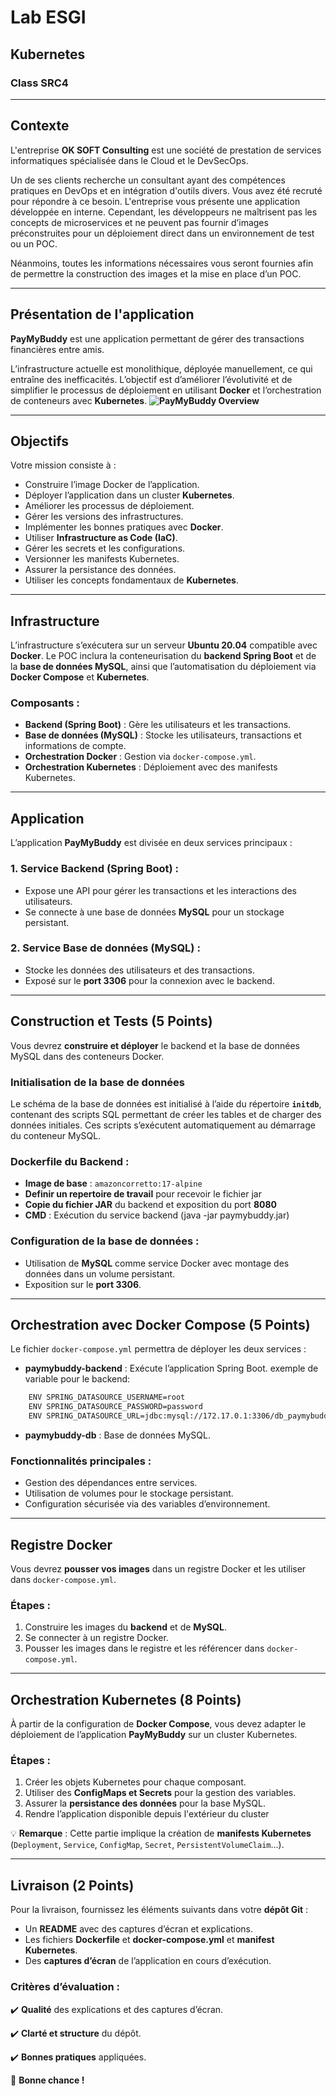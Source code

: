 # Lab ESGI

## Kubernetes
### Class SRC4

---

## Contexte

L'entreprise **OK SOFT Consulting** est une société de prestation de services informatiques spécialisée dans le Cloud et le DevSecOps. 

Un de ses clients recherche un consultant ayant des compétences pratiques en DevOps et en intégration d'outils divers. Vous avez été recruté pour répondre à ce besoin. L'entreprise vous présente une application développée en interne. Cependant, les développeurs ne maîtrisent pas les concepts de microservices et ne peuvent pas fournir d’images préconstruites pour un déploiement direct dans un environnement de test ou un POC.

Néanmoins, toutes les informations nécessaires vous seront fournies afin de permettre la construction des images et la mise en place d’un POC.

---

## Présentation de l'application

**PayMyBuddy** est une application permettant de gérer des transactions financières entre amis. 

L’infrastructure actuelle est monolithique, déployée manuellement, ce qui entraîne des inefficacités. L’objectif est d’améliorer l’évolutivité et de simplifier le processus de déploiement en utilisant **Docker** et l’orchestration de conteneurs avec **Kubernetes**.
**![PayMyBuddy Overview](https://lh7-rt.googleusercontent.com/docsz/AD_4nXf0fGeMjotdY0KzJL13cmGhXad3GM_kn7OSXZJ4CCSQ89zZTlrhBVVi91QjRMgVeszmUMAMAgyavzr4VyQ9YOAUiWmL2sF6aVQYiJPLZfztxv7ERNsIra2O_2SYIX5ZFY5eOARMeI2qnOwrIymuyJnvtuYs?key=mLqAl_ccMoG4hHcRzSYKpw)**

---

## Objectifs

Votre mission consiste à :

- Construire l’image Docker de l’application.
- Déployer l’application dans un cluster **Kubernetes**.
- Améliorer les processus de déploiement.
- Gérer les versions des infrastructures.
- Implémenter les bonnes pratiques avec **Docker**.
- Utiliser **Infrastructure as Code (IaC)**.
- Gérer les secrets et les configurations.
- Versionner les manifests Kubernetes.
- Assurer la persistance des données.
- Utiliser les concepts fondamentaux de **Kubernetes**.

---

## Infrastructure

L’infrastructure s’exécutera sur un serveur **Ubuntu 20.04** compatible avec **Docker**. Le POC inclura la conteneurisation du **backend Spring Boot** et de la **base de données MySQL**, ainsi que l’automatisation du déploiement via **Docker Compose** et **Kubernetes**.

### Composants :

- **Backend (Spring Boot)** : Gère les utilisateurs et les transactions.
- **Base de données (MySQL)** : Stocke les utilisateurs, transactions et informations de compte.
- **Orchestration Docker** : Gestion via `docker-compose.yml`.
- **Orchestration Kubernetes** : Déploiement avec des manifests Kubernetes.

---

## Application

L’application **PayMyBuddy** est divisée en deux services principaux :

### 1. Service Backend (Spring Boot) :
- Expose une API pour gérer les transactions et les interactions des utilisateurs.
- Se connecte à une base de données **MySQL** pour un stockage persistant.

### 2. Service Base de données (MySQL) :
- Stocke les données des utilisateurs et des transactions.
- Exposé sur le **port 3306** pour la connexion avec le backend.

---

## Construction et Tests (5 Points)

Vous devrez **construire et déployer** le backend et la base de données MySQL dans des conteneurs Docker.

### Initialisation de la base de données

Le schéma de la base de données est initialisé à l’aide du répertoire **`initdb`**, contenant des scripts SQL permettant de créer les tables et de charger des données initiales. Ces scripts s’exécutent automatiquement au démarrage du conteneur MySQL.

### Dockerfile du Backend :

- **Image de base** : `amazoncorretto:17-alpine`
- **Definir un repertoire de travail** pour recevoir le fichier jar
- **Copie du fichier JAR** du backend et exposition du port **8080**
- **CMD** : Exécution du service backend (java -jar paymybuddy.jar)

### Configuration de la base de données :

- Utilisation de **MySQL** comme service Docker avec montage des données dans un volume persistant.
- Exposition sur le **port 3306**.

---

## Orchestration avec Docker Compose (5 Points)

Le fichier `docker-compose.yml` permettra de déployer les deux services :

- **paymybuddy-backend** : Exécute l’application Spring Boot.
exemple de variable pour le backend:
```bash
    ENV SPRING_DATASOURCE_USERNAME=root
    ENV SPRING_DATASOURCE_PASSWORD=password
    ENV SPRING_DATASOURCE_URL=jdbc:mysql://172.17.0.1:3306/db_paymybuddy
```
- **paymybuddy-db** : Base de données MySQL.


### Fonctionnalités principales :

- Gestion des dépendances entre services.
- Utilisation de volumes pour le stockage persistant.
- Configuration sécurisée via des variables d’environnement.

---

## Registre Docker 

Vous devrez **pousser vos images** dans un registre Docker et les utiliser dans `docker-compose.yml`.

### Étapes :

1. Construire les images du **backend** et de **MySQL**.
2. Se connecter à un registre Docker.
3. Pousser les images dans le registre et les référencer dans `docker-compose.yml`.

---

## Orchestration Kubernetes (8 Points)

À partir de la configuration de **Docker Compose**, vous devez adapter le déploiement de l’application **PayMyBuddy** sur un cluster Kubernetes.

### Étapes :

1. Créer les objets Kubernetes pour chaque composant.
2. Utiliser des **ConfigMaps et Secrets** pour la gestion des variables.
3. Assurer la **persistance des données** pour la base MySQL.
4. Rendre l’application disponible depuis l'extérieur du cluster

💡 **Remarque** : Cette partie implique la création de **manifests Kubernetes** (`Deployment`, `Service`, `ConfigMap`, `Secret`, `PersistentVolumeClaim`...).

---

## Livraison (2 Points)

Pour la livraison, fournissez les éléments suivants dans votre **dépôt Git** :

- Un **README** avec des captures d’écran et explications.
- Les fichiers **Dockerfile** et **docker-compose.yml** et **manifest Kubernetes**.
- Des **captures d’écran** de l’application en cours d’exécution.

### Critères d’évaluation :

✔️ **Qualité** des explications et des captures d’écran.

✔️ **Clarté et structure** du dépôt.

✔️ **Bonnes pratiques** appliquées.


🚀 **Bonne chance !**
